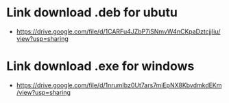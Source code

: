 # Link download .deb for ubutu
- https://drive.google.com/file/d/1CARFu4JZbP7iSNmvW4nCKpaDztcjjIiu/view?usp=sharing

# Link download .exe for windows
- https://drive.google.com/file/d/1nrumIbz0Ut7ars7miEpNX8KbvdmkdEKm/view?usp=sharing

